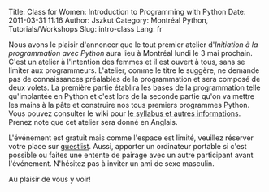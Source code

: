 Title: Class for Women: Introduction to Programming with Python
Date: 2011-03-31 11:16
Author: Jszkut
Category: Montréal Python, Tutorials/Workshops
Slug: intro-class
Lang: fr

Nous avons le plaisir d'annoncer que le tout premier atelier
d'*Initiation à la programmation avec Python* aura lieu à Montréal lundi
le 3 mai prochain. C'est un atelier à l'intention des femmes et il est
ouvert à tous, sans se limiter aux programmeurs. L'atelier, comme le
titre le suggère, ne demande pas de connaissances préalables de la
programmation et sera composé de deux volets. La première partie
établira les bases de la programmation telle qu'implantée en Python et
c'est lors de la seconde partie qu'on va mettre les mains à la pâte et
construire nos tous premiers programmes Python. Vous pouvez consulter le
wiki pour [le syllabus et autres informations][]. Prenez note que cet
atelier sera donné en Anglais.

L'événement est gratuit mais comme l'espace est limité, veuillez
réserver votre place sur [guestlist][]. Aussi, apporter un ordinateur
portable si c'est possible ou faites une entente de pairage avec un
autre participant avant l'événement. N'hésitez pas à inviter un ami de
sexe masculin.

Au plaisir de vous y voir!

<!--:-->

</p>

  [le syllabus et autres informations]: http://wiki.montrealpython.org/index.php/PythonIntroduction-2011-05-03
  [guestlist]: http://guestlistapp.com/events/51924
